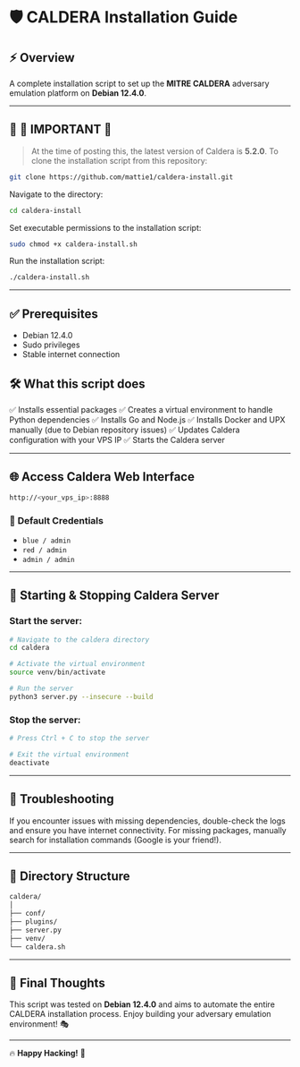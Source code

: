 # 🛡️ **CALDERA Installation Guide**

## ⚡️ **Overview**

A complete installation script to set up the **MITRE CALDERA** adversary emulation platform on **Debian 12.4.0**.

---

## 📌 🚨 **IMPORTANT** 🚨

> At the time of posting this, the latest version of Caldera is **5.2.0**. To clone the installation script from this repository:

```bash
git clone https://github.com/mattie1/caldera-install.git
```

Navigate to the directory:

```bash
cd caldera-install
```

Set executable permissions to the installation script:

```bash
sudo chmod +x caldera-install.sh
```

Run the installation script:

```bash
./caldera-install.sh
```

---

## ✅ **Prerequisites**

- Debian 12.4.0
- Sudo privileges
- Stable internet connection

## 🛠️ **What this script does**

✅ Installs essential packages
✅ Creates a virtual environment to handle Python dependencies
✅ Installs Go and Node.js
✅ Installs Docker and UPX manually (due to Debian repository issues)
✅ Updates Caldera configuration with your VPS IP
✅ Starts the Caldera server

---

## 🌐 **Access Caldera Web Interface**

```bash
http://<your_vps_ip>:8888
```

### 🔑 **Default Credentials**
- `blue / admin`
- `red / admin`
- `admin / admin`

---

## 🔄 **Starting & Stopping Caldera Server**

### Start the server:

```bash
# Navigate to the caldera directory
cd caldera

# Activate the virtual environment
source venv/bin/activate

# Run the server
python3 server.py --insecure --build
```

### Stop the server:

```bash
# Press Ctrl + C to stop the server

# Exit the virtual environment
deactivate
```

---

## 🛑 **Troubleshooting**

If you encounter issues with missing dependencies, double-check the logs and ensure you have internet connectivity. For missing packages, manually search for installation commands (Google is your friend!).

---

## 📂 **Directory Structure**

```bash
caldera/
│
├── conf/
├── plugins/
├── server.py
├── venv/
└── caldera.sh
```

---

## 🎯 **Final Thoughts**

This script was tested on **Debian 12.4.0** and aims to automate the entire CALDERA installation process. Enjoy building your adversary emulation environment! 🎭

---

🔥 **Happy Hacking!** 👾

